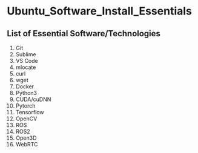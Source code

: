 # Ubuntu_Software_Install_Essentials

## List of Essential Software/Technologies

1. Git
2. Sublime
3. VS Code
4. mlocate
5. curl
6. wget
7. Docker
8. Python3
9. CUDA/cuDNN
10. Pytorch
11. Tensorflow
12. OpenCV
13. ROS
14. ROS2
15. Open3D
16. WebRTC
